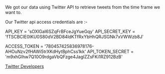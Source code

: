 We got our data using Twitter API to retrieve tweets from the time frame we want to.

Our Twitter api access credentials are :-


API_KEY = 'sOXlGaI6SZqFrBFceJgYueGqy'
API_SECRET_KEY = 'fTSCBCIE0IKU0S80dV2BD84ldKTfRxYbHhQRJSGNk7xVWWzb8J'


ACCESS_TOKEN = '780457425836978176-AHOuNzv2fHAWi5trXKdHytBphCss1kk'
API_TOKEN_SECRET = 'm9xhGlhw7Q10O9rdgaVbQFzge4JagIZZsFKi1RZ912BzB'

[Twitter Developers](https://developer.twitter.com/en/portal/dashboard)
